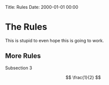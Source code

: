 Title: Rules
Date: 2000-01-01 00:00

# The Rules

This is stupid to even hope this is going to work.

## More Rules

Subsection 3

$$
\frac{1}{2}
$$

